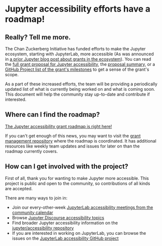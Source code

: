 # Jupyter accessibility efforts have a roadmap!

## Really? Tell me more.

The Chan Zuckerberg Initiative has funded efforts to make the Jupyter ecosystem, starting with JupyterLab, more accessible (As was announced in [a prior Jupyter blog post about grants in the ecosystem](https://blog.jupyter.org/czi-awards-three-eoss-grants-to-jupyter-community-members-6aef43bd9468)). You can read the [full grant proposal for Jupyter accessibility](https://github.com/jupyter/accessibility/blob/master/grant-applications/Inclusive_and_Accessible_Scientific_Computing_in_Jupyter_Ecosystem_SUBMITTED_PROPOSAL.pdf), the [proposal summary](https://chanzuckerberg.com/eoss/proposals/inclusive-and-accessible-scientific-computing-in-the-jupyter-ecosystem/), or a [GitHub Project list of the grant's milestones](https://github.com/orgs/Quansight-Labs/projects/5) to get a sense of the grant's scope.

As a part of these increased efforts, the team will be providing a periodically updated list of what is currently being worked on and what is coming soon. This document will help the community stay up-to-date and contribute if interested.

## Where can I find the roadmap?

[The Jupyter accessibility grant roadmap is right here!](https://jupyter-a11y.netlify.app/roadmap/intro.html) 

If you can't get enough of this news, you may want to visit the [grant management repository](https://github.com/orgs/Quansight-Labs/jupyter-a11y-mgmt) where the roadmap is coordinated. It has additional resources like weekly team updates and issues for later on than the roadmap currently covers.

## How can I get involved with the project?

First of all, thank you for wanting to make Jupyter more accessible. This project is public and open to the community, so contributions of all kinds are accepted.

There are many ways to join in:
- Join our every-other-week [JupyterLab accessibility meetings from the community calendar](https://jupyter.readthedocs.io/en/latest/community/content-community.html#jupyter-community-meetings)
- Browse [Jupyter Discourse accessibility topics](https://discourse.jupyter.org/c/special-topics/accessibility/29)
- Find broader Jupyter accessibility information on the [jupyter/accessibility repository](https://github.com/jupyter/accessibility)
- If you are interested in working on JupyterLab, you can browse the issues on the [JupyterLab accessibility GitHub project](https://github.com/orgs/jupyterlab/projects/1)